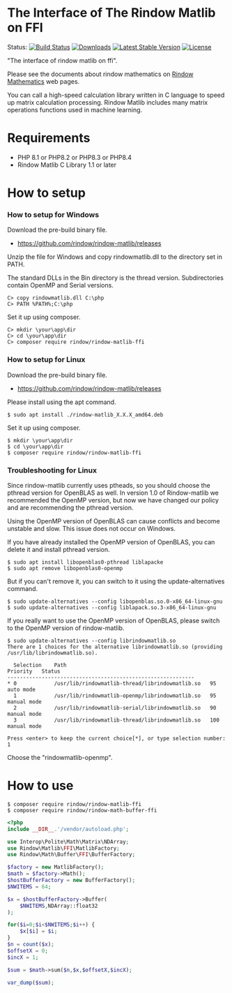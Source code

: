 The Interface of The Rindow Matlib on FFI
==========================================

Status:
[![Build Status](https://github.com/rindow/rindow-matlib-ffi/workflows/tests/badge.svg)](https://github.com/rindow/rindow-matlib-ffi/actions)
[![Downloads](https://img.shields.io/packagist/dt/rindow/rindow-matlib-ffi)](https://packagist.org/packages/rindow/rindow-matlib-ffi)
[![Latest Stable Version](https://img.shields.io/packagist/v/rindow/rindow-matlib-ffi)](https://packagist.org/packages/rindow/rindow-matlib-ffi)
[![License](https://img.shields.io/packagist/l/rindow/rindow-matlib-ffi)](https://packagist.org/packages/rindow/rindow-matlib-ffi)

"The interface of rindow matlib on ffi".

Please see the documents about rindow mathematics on [Rindow Mathematics](https://rindow.github.io/mathematics/openblas/mathlibrary.html) web pages.

You can call a high-speed calculation library written in C language to speed up matrix calculation processing.
Rindow Matlib includes many matrix operations functions used in machine learning.

Requirements
============

- PHP 8.1 or PHP8.2 or PHP8.3 or PHP8.4
- Rindow Matlib C Library 1.1 or later


How to setup
============

### How to setup for Windows
Download the pre-build binary file.

- https://github.com/rindow/rindow-matlib/releases

Unzip the file for Windows and copy rindowmatlib.dll to the directory set in PATH.

The standard DLLs in the Bin directory is the thread version. Subdirectories contain OpenMP and Serial versions.

```shell
C> copy rindowmatlib.dll C:\php
C> PATH %PATH%;C:\php
```

Set it up using composer.

```shell
C> mkdir \your\app\dir
C> cd \your\app\dir
C> composer require rindow/rindow-matlib-ffi
```

### How to setup for Linux
Download the pre-build binary file.

- https://github.com/rindow/rindow-matlib/releases

Please install using the apt command. 
```shell
$ sudo apt install ./rindow-matlib_X.X.X_amd64.deb
```

Set it up using composer.

```shell
$ mkdir \your\app\dir
$ cd \your\app\dir
$ composer require rindow/rindow-matlib-ffi
```

### Troubleshooting for Linux
Since rindow-matlib currently uses ptheads, so you should choose the pthread version for OpenBLAS as well.
In version 1.0 of Rindow-matlib we recommended the OpenMP version, but now we have changed our policy and are recommending the pthread version.

Using the OpenMP version of OpenBLAS can cause conflicts and become unstable and slow.
This issue does not occur on Windows.

If you have already installed the OpenMP version of OpenBLAS, you can delete it and install pthread version.
```shell
$ sudo apt install libopenblas0-pthread liblapacke
$ sudo apt remove libopenblas0-openmp
```

But if you can't remove it, you can switch to it using the update-alternatives command.

```shell
$ sudo update-alternatives --config libopenblas.so.0-x86_64-linux-gnu
$ sudo update-alternatives --config liblapack.so.3-x86_64-linux-gnu
```

If you really want to use the OpenMP version of OpenBLAS, please switch to the OpenMP version of rindow-matlib.

```shell
$ sudo update-alternatives --config librindowmatlib.so
There are 1 choices for the alternative librindowmatlib.so (providing /usr/lib/librindowmatlib.so).

  Selection    Path                                             Priority   Status
------------------------------------------------------------
* 0            /usr/lib/rindowmatlib-thread/librindowmatlib.so   95        auto mode
  1            /usr/lib/rindowmatlib-openmp/librindowmatlib.so   95        manual mode
  2            /usr/lib/rindowmatlib-serial/librindowmatlib.so   90        manual mode
  3            /usr/lib/rindowmatlib-thread/librindowmatlib.so   100       manual mode

Press <enter> to keep the current choice[*], or type selection number: 1
```
Choose the "rindowmatlib-openmp".



How to use
==========

```shell
$ composer require rindow/rindow-matlib-ffi
$ composer require rindow/rindow-math-buffer-ffi
```

```php
<?php
include __DIR__.'/vendor/autoload.php';

use Interop\Polite\Math\Matrix\NDArray;
use Rindow\Matlib\FFI\MatlibFactory;
use Rindow\Math\Buffer\FFI\BufferFactory;

$factory = new MatlibFactory();
$math = $factory->Math();
$hostBufferFactory = new BufferFactory();
$NWITEMS = 64;

$x = $hostBufferFactory->Buffer(
    $NWITEMS,NDArray::float32
);

for($i=0;$i<$NWITEMS;$i++) {
    $x[$i] = $i;
}
$n = count($x);
$offsetX = 0;
$incX = 1;

$sum = $math->sum($n,$x,$offsetX,$incX);

var_dump($sum);
```
